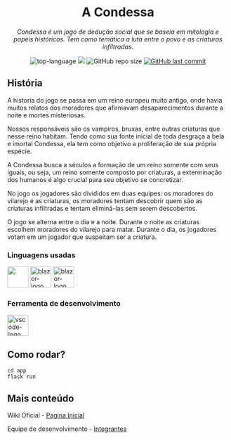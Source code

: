 <h1 align="center">A Condessa</h1>
<p align="center"><i>Condessa é um jogo de dedução social que se baseia em mitologia e papeis históricos. Tem como temática a luta entre o povo e as criaturas infiltradas.</i></p>


<p align="center" display="inline-block">
  <img src="https://img.shields.io/badge/Feito_por-14_pessoas-blue" alt="top-language"/>
  <img src="https://img.shields.io/badge/Linguagens-3-red"/>
  <img alt="GitHub repo size" src="https://img.shields.io/github/repo-size/Samuel-fernandesf/Jogo-Lobisomem">
  <a href="https://github.com/Samuel-fernandesf/Jogo-Lobisomem/commits">
    <img alt="GitHub last commit" src="https://img.shields.io/github/last-commit/Samuel-fernandesf/Jogo-Lobisomem">
  </a>


  </p>
</p>

##  História

A historia do jogo se passa em um reino europeu muito antigo, onde havia muitos relatos dos moradores que afirmavam desaparecimentos durante a noite e mortes misteriosas.

Nossos responsáveis são os vampiros, bruxas, entre outras criaturas que nesse reino habitam. Tendo como sua fonte inicial de toda desgraça a bela e imortal Condessa, ela tem como objetivo a proliferação de sua própria espécie.

A Condessa busca a séculos a formação de um reino somente com seus iguais, ou seja, um reino somente composto por criaturas, a exterminação dos humanos é algo crucial para seu objetivo se concretizar.

No jogo os jogadores são divididos em duas equipes: os moradores do vilarejo e as criaturas, os moradores tentam descobrir quem são as criaturas infiltradas e tentam eliminá-las sem serem descobertos.

O jogo se alterna entre o dia e a noite. Durante o noite as criaturas escolhem moradores do vilarejo para matar. Durante o dia, os jogadores votam em um jogador que suspeitam ser a criatura.

### Linguagens usadas
<p display="inline-block">
  <img width="48" src='https://upload.wikimedia.org/wikipedia/commons/thumb/c/c3/Python-logo-notext.svg/1200px-Python-logo-notext.svg.png'>
  <img width="48" src="https://upload.wikimedia.org/wikipedia/commons/6/6a/JavaScript-logo.png" alt="blazor-logo"/>
  <img width="48" src="https://encrypted-tbn0.gstatic.com/images?q=tbn:ANd9GcTmD38KsMgEwahtWc_Nfs5ZVktP9dBc36MUZA&s" alt="blazor-logo"/>
</p>
                                                                                                  
### Ferramenta de desenvolvimento

<p display="inline-block">
  <img width="48" src="https://upload.wikimedia.org/wikipedia/commons/thumb/9/9a/Visual_Studio_Code_1.35_icon.svg/2048px-Visual_Studio_Code_1.35_icon.svg.png" alt="vscode-logo"/>
</p>

## Como rodar?
```
cd app
flask run
```

## Mais conteúdo
Wiki Oficial - [Pagina Inicial](https://github.com/Samuel-fernandesf/Jogo-Lobisomem/wiki/P%C3%A1gina-Inicial)

Equipe de desenvolvimento - [Integrantes](https://github.com/Samuel-fernandesf/Jogo-Lobisomem/wiki/Equipe)